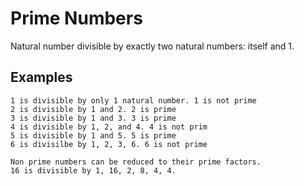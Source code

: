# Prime Numbers

Natural number divisible by exactly two natural numbers: itself and 1.

## Examples
```
1 is divisible by only 1 natural number. 1 is not prime
2 is divisible by 1 and 2. 2 is prime
3 is divisible by 1 and 3. 3 is prime
4 is divisible by 1, 2, and 4. 4 is not prim
5 is divisible by 1 and 5. 5 is prime
6 is divisilbe by 1, 2, 3, 6. 6 is not prime

Non prime numbers can be reduced to their prime factors.
16 is divisible by 1, 16, 2, 8, 4, 4.
